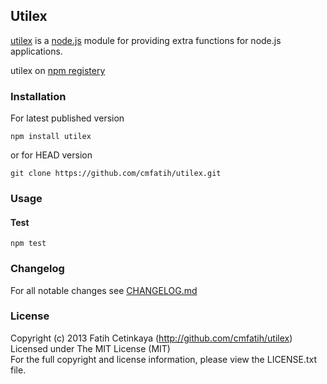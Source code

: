 ## Utilex

  [utilex](http://github.com/cmfatih/utilex) is a [node.js](http://nodejs.org) module for providing extra functions for node.js applications.  

  utilex on [npm registery](http://npmjs.org/package/utilex)

### Installation

For latest published version
```
npm install utilex
```

or for HEAD version
```
git clone https://github.com/cmfatih/utilex.git
```

### Usage

#### Test
```
npm test
```

### Changelog

For all notable changes see [CHANGELOG.md](https://github.com/cmfatih/utilex/blob/master/CHANGELOG.md)

### License

Copyright (c) 2013 Fatih Cetinkaya (http://github.com/cmfatih/utilex)  
Licensed under The MIT License (MIT)  
For the full copyright and license information, please view the LICENSE.txt file.
